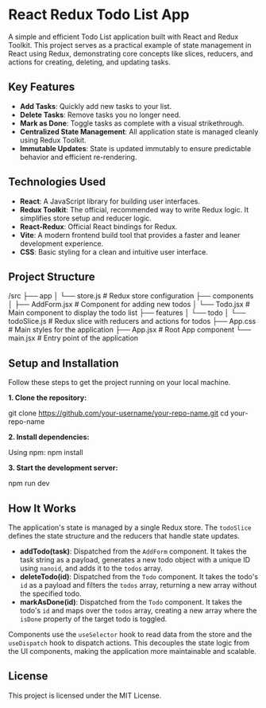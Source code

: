 # React Redux Todo List App

A simple and efficient Todo List application built with React and Redux Toolkit. This project serves as a practical example of state management in React using Redux, demonstrating core concepts like slices, reducers, and actions for creating, deleting, and updating tasks.

## Key Features

-   **Add Tasks**: Quickly add new tasks to your list.
-   **Delete Tasks**: Remove tasks you no longer need.
-   **Mark as Done**: Toggle tasks as complete with a visual strikethrough.
-   **Centralized State Management**: All application state is managed cleanly using Redux Toolkit.
-   **Immutable Updates**: State is updated immutably to ensure predictable behavior and efficient re-rendering.

## Technologies Used

-   **React**: A JavaScript library for building user interfaces.
-   **Redux Toolkit**: The official, recommended way to write Redux logic. It simplifies store setup and reducer logic.
-   **React-Redux**: Official React bindings for Redux.
-   **Vite**: A modern frontend build tool that provides a faster and leaner development experience.
-   **CSS**: Basic styling for a clean and intuitive user interface.

## Project Structure

/src
├── app
│ └── store.js # Redux store configuration
├── components
│ ├── AddForm.jsx # Component for adding new todos
│ └── Todo.jsx # Main component to display the todo list
├── features
│ └── todo
│ └── todoSlice.js # Redux slice with reducers and actions for todos
├── App.css # Main styles for the application
├── App.jsx # Root App component
└── main.jsx # Entry point of the application


## Setup and Installation

Follow these steps to get the project running on your local machine.

**1. Clone the repository:**

git clone https://github.com/your-username/your-repo-name.git
cd your-repo-name

**2. Install dependencies:**

Using npm:
npm install

**3. Start the development server:**

npm run dev

## How It Works

The application's state is managed by a single Redux store. The `todoSlice` defines the state structure and the reducers that handle state updates.

-   **addTodo(task)**: Dispatched from the `AddForm` component. It takes the task string as a payload, generates a new todo object with a unique ID using `nanoid`, and adds it to the `todos` array.
-   **deleteTodo(id)**: Dispatched from the `Todo` component. It takes the todo's `id` as a payload and filters the `todos` array, returning a new array without the specified todo.
-   **markAsDone(id)**: Dispatched from the `Todo` component. It takes the todo's `id` and maps over the `todos` array, creating a new array where the `isDone` property of the target todo is toggled.

Components use the `useSelector` hook to read data from the store and the `useDispatch` hook to dispatch actions. This decouples the state logic from the UI components, making the application more maintainable and scalable.

## License

This project is licensed under the MIT License.